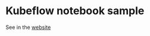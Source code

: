# Kubeflow notebook sample

See in the [website](https://mesh-for-data.github.io/mesh-for-data/dev/samples/notebook/)